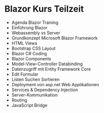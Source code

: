 # Blazor Kurs Teilzeit  
* Agenda Blazor Training
* Einführung Blazor
* Webassembly vs Server
* Grundkonzept Microsoft Blazor Framework
* HTML Views
* Bootstrap CSS Layout
* Blazor C# Coding
* Blazor Components
* Model-View-Controller Databinding
* Datenzugriff mit Entity Framework Core
* Edit Formular
* Listen Suchen Sortieren
* Deployment von asp.net Web Applikationen
* Services & Dependency Injection
* Server-Kommunikation
* Routing
*  JavaScript Bridge

